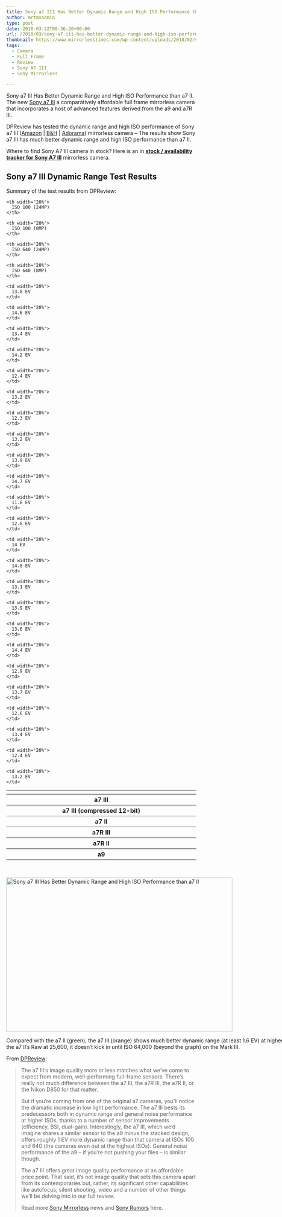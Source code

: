 ```yaml
---
title: Sony a7 III Has Better Dynamic Range and High ISO Performance than a7 II
author: mrtmsadmin
type: post
date: 2018-03-22T08:36:20+00:00
url: /2018/03/sony-a7-iii-has-better-dynamic-range-and-high-iso-performance-than-a7-ii/
thumbnail: https://www.mirrorlesstimes.com/wp-content/uploads/2018/02/sony-a7-iii.jpg
tags:
  - Camera
  - Full Frame
  - Review
  - Sony A7 III
  - Sony Mirrorless

---
```

Sony a7 III Has Better Dynamic Range and High ISO Performance than a7 II. The new [Sony a7 III][1] a comparatively affordable full frame mirrorless camera that incorporates a host of advanced features derived from the a9 and a7R III.

DPReview has tested the dynamic range and high ISO performance of Sony a7 III (<a href="https://www.amazon.com/dp/B07B43WPVK/?tag=daicamnew-20" target="_blank" rel="noopener noreferrer nofollow" data-wpel-link="external" data-amzn-asin="B07B43WPVK">Amazon</a> | <a href="https://www.bhphotovideo.com/c/product/1394217-REG/sony_ilce_7m3_alpha_a7_iii_mirrorless.html/BI/20175/KBID/14249" target="_new" rel="nofollow" data-wpel-link="external">B&H</a> | <a href="https://adorama.evyy.net/c/63923/51926/1036?u=https%3A%2F%2Fwww.adorama.com%2Fisoa7m3.html" target="_new" rel="nofollow" data-wpel-link="external">Adorama</a>) mirrorless camera – The results show Sony a7 III has much better dynamic range and high ISO performance than a7 II.

Where to find Sony A7 III camera in stock? Here is an in [**stock / availability tracker for Sony A7 III**][2] mirrorless camera.<!--more-->

## Sony a7 III Dynamic Range Test Results

Summary of the test results from DPReview:

<table  class="contentTable table table-hover"  border="0" cellspacing="0" cellpadding="0">
  <tr>
    <th width="20%">
    </th>
    
    <th width="20%">
      ISO 100 (24MP)
    </th>
    
    <th width="20%">
      ISO 100 (8MP)
    </th>
    
    <th width="20%">
      ISO 640 (24MP)
    </th>
    
    <th width="20%">
      ISO 640 (8MP)
    </th>
  </tr>
  
  <tr>
    <th width="20%">
      a7 III
    </th>
    
    <td width="20%">
      13.8 EV
    </td>
    
    <td width="20%">
      14.6 EV
    </td>
    
    <td width="20%">
      13.4 EV
    </td>
    
    <td width="20%">
      14.2 EV
    </td>
  </tr>
  
  <tr>
    <th width="20%">
      a7 III (compressed 12-bit)
    </th>
    
    <td width="20%">
      12.4 EV
    </td>
    
    <td width="20%">
      13.2 EV
    </td>
    
    <td width="20%">
      12.3 EV
    </td>
    
    <td width="20%">
      13.2 EV
    </td>
  </tr>
  
  <tr>
    <th width="20%">
      a7 II
    </th>
    
    <td width="20%">
      13.9 EV
    </td>
    
    <td width="20%">
      14.7 EV
    </td>
    
    <td width="20%">
      11.8 EV
    </td>
    
    <td width="20%">
      12.6 EV
    </td>
  </tr>
  
  <tr>
    <th width="20%">
      a7R III
    </th>
    
    <td width="20%">
      14 EV
    </td>
    
    <td width="20%">
      14.8 EV
    </td>
    
    <td width="20%">
      13.1 EV
    </td>
    
    <td width="20%">
      13.9 EV
    </td>
  </tr>
  
  <tr>
    <th width="20%">
      a7R II
    </th>
    
    <td width="20%">
      13.6 EV
    </td>
    
    <td width="20%">
      14.4 EV
    </td>
    
    <td width="20%">
      12.9 EV
    </td>
    
    <td width="20%">
      13.7 EV
    </td>
  </tr>
  
  <tr>
    <th width="20%">
      a9
    </th>
    
    <td width="20%">
      12.6 EV
    </td>
    
    <td width="20%">
      13.4 EV
    </td>
    
    <td width="20%">
      12.4 EV
    </td>
    
    <td width="20%">
      13.2 EV
    </td>
  </tr>
</table>

&nbsp;

<div id="attachment_1846" style="width: 1190px" class="wp-caption aligncenter">
  <a href="https://i1.wp.com/www.mirrorlesstimes.com/wp-content/uploads/2018/03/sony-a7-iii-has-better-dynamic-range-and-high-iso-performance-than-a7-ii.png?ssl=1"><img class="wp-image-1846 size-full" title="Sony a7 III Has Better Dynamic Range and High ISO Performance than a7 II" src="https://i1.wp.com/www.mirrorlesstimes.com/wp-content/uploads/2018/03/sony-a7-iii-has-better-dynamic-range-and-high-iso-performance-than-a7-ii.png?resize=600%2C410&#038;ssl=1" alt="Sony a7 III Has Better Dynamic Range and High ISO Performance than a7 II" width="600" height="410" srcset="https://i1.wp.com/www.mirrorlesstimes.com/wp-content/uploads/2018/03/sony-a7-iii-has-better-dynamic-range-and-high-iso-performance-than-a7-ii.png?w=1180&ssl=1 1180w, https://i1.wp.com/www.mirrorlesstimes.com/wp-content/uploads/2018/03/sony-a7-iii-has-better-dynamic-range-and-high-iso-performance-than-a7-ii.png?resize=439%2C300&ssl=1 439w, https://i1.wp.com/www.mirrorlesstimes.com/wp-content/uploads/2018/03/sony-a7-iii-has-better-dynamic-range-and-high-iso-performance-than-a7-ii.png?resize=768%2C525&ssl=1 768w, https://i1.wp.com/www.mirrorlesstimes.com/wp-content/uploads/2018/03/sony-a7-iii-has-better-dynamic-range-and-high-iso-performance-than-a7-ii.png?resize=970%2C663&ssl=1 970w" sizes="(max-width: 600px) 100vw, 600px" data-recalc-dims="1" /></a>
  
  <p class="wp-caption-text">
    Compared with the a7 II (green), the a7 III (orange) shows much better dynamic range (at least 1.6 EV) at higher ISOs. Also, whereas you can see noise reduction being applied to the a7 II’s Raw at 25,600, it doesn’t kick in until ISO 64,000 (beyond the graph) on the Mark III.
  </p>
</div>

From <a title="" href="https://www.dpreview.com/articles/3389926460/sony-a7-iii-dynamic-range-and-high-iso-improve-over-its-predecessor" target="_blank" rel="external nofollow noopener">DPReview</a>:

> The a7 III‘s image quality more or less matches what we’ve come to expect from modern, well-performing full-frame sensors. There’s really not much difference between the a7 III, the a7R III, the a7R II, or the Nikon D850 for that matter.
> 
> But if you’re coming from one of the original a7 cameras, you’ll notice the dramatic increase in low light performance. The a7 III bests its predecessors both in dynamic range and general noise performance at higher ISOs, thanks to a number of sensor improvements (efficiency, BSI, dual-gain). Interestingly, the a7 III, which we’d imagine shares a similar sensor to the a9 minus the stacked design, offers roughly 1 EV more dynamic range than that camera at ISOs 100 and 640 (the cameras even out at the highest ISOs). General noise performance of the a9 – if you’re not pushing your files – is similar though.
> 
> The a7 III offers great image quality performance at an affordable price point. That said, it’s not image quality that sets this camera apart from its contemporaries but, rather, its significant other capabilities like autofocus, silent shooting, video and a number of other things we’ll be delving into in our full review.
> 
> Read more <a href="https://www.mirrorlesstimes.com/tag/sony-mirrorless/" target="_blank" rel="noopener">Sony Mirrorless</a> news and <a href="https://www.dailycameranews.com/tag/sony-rumors/" target="_blank" rel="noopener">Sony Rumors</a> here.

 [1]: https://www.mirrorlesstimes.com/tag/sony-a7-iii/
 [2]: https://www.dailycameranews.com/2018/03/sony-a7-iii-stock-availability-tracker/